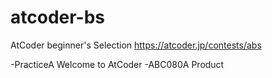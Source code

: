 # atcoder-bs
AtCoder beginner's Selection https://atcoder.jp/contests/abs

-PracticeA  Welcome to AtCoder
-ABC080A Product
